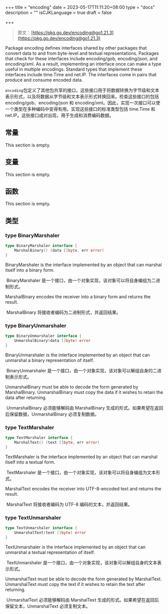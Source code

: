 +++
title = "encoding"
date = 2023-05-17T11:11:20+08:00
type = "docs"
description = ""
isCJKLanguage = true
draft = false

+++
> 原文：[https://pkg.go.dev/encoding@go1.21.3](https://pkg.go.dev/encoding@go1.21.3)

Package encoding defines interfaces shared by other packages that convert data to and from byte-level and textual representations. Packages that check for these interfaces include encoding/gob, encoding/json, and encoding/xml. As a result, implementing an interface once can make a type useful in multiple encodings. Standard types that implement these interfaces include time.Time and net.IP. The interfaces come in pairs that produce and consume encoded data.

​	`encoding`包定义了其他包共享的接口，这些接口用于将数据转换为字节级和文本表示形式，以及将数据从字节级和文本表示形式转换回来。检查这些接口的包括 encoding/gob、encoding/json 和 encoding/xml。因此，实现一次接口可以使一个类型在多种编码中变得有用。实现这些接口的标准类型包括 time.Time 和 net.IP。这些接口成对出现，用于生成和消费编码数据。

## 常量 

This section is empty.

## 变量

This section is empty.

## 函数

This section is empty.

## 类型

### type BinaryMarshaler 

``` go 
type BinaryMarshaler interface {
	MarshalBinary() (data []byte, err error)
}
```

BinaryMarshaler is the interface implemented by an object that can marshal itself into a binary form.

​	BinaryMarshaler 是一个接口，由一个对象实现，该对象可以将自身编组为二进制形式。

MarshalBinary encodes the receiver into a binary form and returns the result.

​	MarshalBinary 将接收者编码为二进制形式，并返回结果。

### type BinaryUnmarshaler 

``` go 
type BinaryUnmarshaler interface {
	UnmarshalBinary(data []byte) error
}
```

BinaryUnmarshaler is the interface implemented by an object that can unmarshal a binary representation of itself.

​	BinaryUnmarshaler 是一个接口，由一个对象实现，该对象可以解组自身的二进制表示形式。

UnmarshalBinary must be able to decode the form generated by MarshalBinary. UnmarshalBinary must copy the data if it wishes to retain the data after returning.

​	UnmarshalBinary 必须能够解码由 MarshalBinary 生成的形式。如果希望在返回后保留数据，UnmarshalBinary 必须复制数据。

### type TextMarshaler 

``` go 
type TextMarshaler interface {
	MarshalText() (text []byte, err error)
}
```

TextMarshaler is the interface implemented by an object that can marshal itself into a textual form.

​	TextMarshaler 是一个接口，由一个对象实现，该对象可以将自身编组为文本形式。

MarshalText encodes the receiver into UTF-8-encoded text and returns the result.

​	MarshalText 将接收者编码为 UTF-8 编码的文本，并返回结果。

### type TextUnmarshaler 

``` go 
type TextUnmarshaler interface {
	UnmarshalText(text []byte) error
}
```

TextUnmarshaler is the interface implemented by an object that can unmarshal a textual representation of itself.

​	TextUnmarshaler 是一个接口，由一个对象实现，该对象可以解组自身的文本表示形式。

UnmarshalText must be able to decode the form generated by MarshalText. UnmarshalText must copy the text if it wishes to retain the text after returning.

​	UnmarshalText 必须能够解码由 MarshalText 生成的形式。如果希望在返回后保留文本，UnmarshalText 必须复制文本。